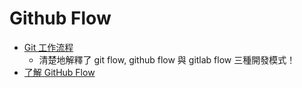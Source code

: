 # Github Flow

* [Git 工作流程](http://www.ruanyifeng.com/blog/2015/12/git-workflow.html)
    * 清楚地解釋了 git flow, github flow 與 gitlab flow 三種開發模式！
* [了解 GitHub Flow](http://calvert.logdown.com/posts/2014/09/21/understanding-the-github-flow)


